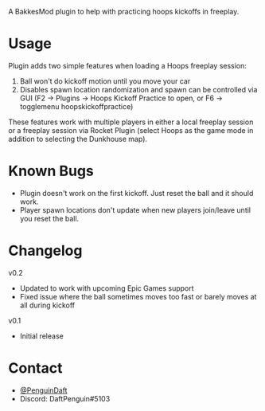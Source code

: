 A BakkesMod plugin to help with practicing hoops kickoffs in freeplay.

# Usage

Plugin adds two simple features when loading a Hoops freeplay session:
1. Ball won't do kickoff motion until you move your car
2. Disables spawn location randomization and spawn can be controlled via GUI (F2 -> Plugins -> Hoops Kickoff Practice to open, or F6 -> togglemenu hoopskickoffpractice)

These features work with multiple players in either a local freeplay session or a freeplay session via Rocket Plugin (select Hoops as the game mode in addition to selecting the Dunkhouse map).

# Known Bugs

* Plugin doesn't work on the first kickoff. Just reset the ball and it should work.
* Player spawn locations don't update when new players join/leave until you reset the ball.

# Changelog

v0.2
* Updated to work with upcoming Epic Games support
* Fixed issue where the ball sometimes moves too fast or barely moves at all during kickoff


v0.1
* Initial release

# Contact

* [@PenguinDaft](twitter.com/PenguinDaft)
* Discord: DaftPenguin#5103